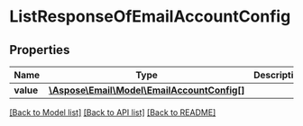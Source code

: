 # ListResponseOfEmailAccountConfig


## Properties
Name | Type | Description | Notes
---- | ---- | ----------- | -----
**value** | [**\Aspose\Email\Model\EmailAccountConfig[]**](EmailAccountConfig.md) |  | [optional] 




[[Back to Model list]](README.md#documentation-for-models) [[Back to API list]](README.md#documentation-for-api-endpoints) [[Back to README]](README.md)


